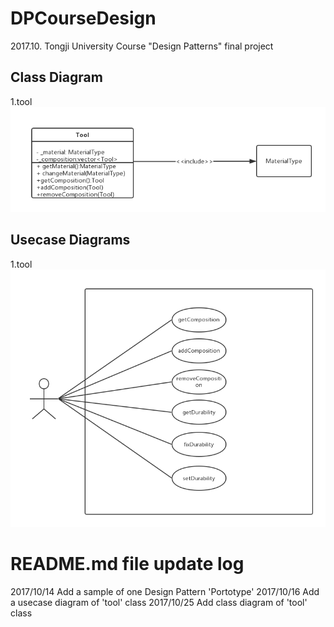﻿# DPCourseDesign
2017.10. Tongji University Course "Design Patterns" final project 

## Class Diagram
1.tool
![class_tool](diagrams/class_tool.png)

## Usecase Diagrams
1.tool
![usecase_tool](diagrams/usecase_tool.png)

# README.md file update log
2017/10/14 Add a sample of one Design Pattern 'Portotype'
2017/10/16 Add a usecase diagram of 'tool' class
2017/10/25 Add class diagram of 'tool' class
